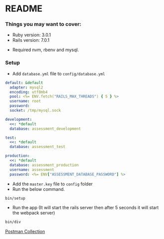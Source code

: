 # README

### Things you may want to cover:

* Ruby version: 3.0.1
* Rails version: 7.0.1

- Required nvm, rbenv and mysql.

### Setup
- Add `database.yml` file to `config/database.yml`
```yml
default: &default
  adapter: mysql2
  encoding: utf8mb4
  pool: <%= ENV.fetch("RAILS_MAX_THREADS") { 5 } %>
  username: root
  password:
  socket: /tmp/mysql.sock

development:
  <<: *default
  database: assessment_development

test:
  <<: *default
  database: assessment_test

production:
  <<: *default
  database: assessment_production
  username: assessment
  password: <%= ENV["ASSESSMENT_DATABASE_PASSWORD"] %>

```
- Add the `master.key` file to `config` folder
- Run the below command.
```bash
bin/setup
```

- Run the app (It will start the rails server then after 5 seconds it will start the webpack server)
```bash
bin/div
```
[Postman Collection](https://api.postman.com/collections/8935260-eb140ec4-b530-4112-a8ef-12d1d862500a?access_key=PMAT-01H62M6S8Q94HYS4FZM8183194)
